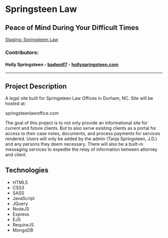 # Springsteen Law
## Peace of Mind During Your Difficult Times

[Staging: Springsteen Law](http://hollyspringsteen.com/creations/springsteen-law/index)

### Contributors:
#### Holly Springsteen - [badwolf7](http://www.github.com/badwolf7) - [hollyspringsteen.com](https://hollyspringsteen.com)

---

## Project Description

A legal site built for Springsteen Law Offices in Durham, NC. Site will be hosted at:

springsteenlawoffice.com

The goal of this project is to not only provide an informational site for current and future clients. But to also serve existing clients as a portal for access to their case notes, documents, and process payments for services rendered. Users will only be added by the admin (Tanja Springsteen, J.D.) and any persons they deem necessary. There will also be a built-in messaging services to expedite the relay of information between attorney and client.

## Technologies

- HTML5
- CSS3
- SASS
- JavaScript
- JQuery
- NodeJS
- Express
- EJS
- RequireJS
- MongoDB